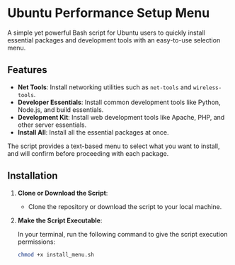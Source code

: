 # Ubuntu Performance Setup Menu

A simple yet powerful Bash script for Ubuntu users to quickly install essential packages and development tools with an easy-to-use selection menu.

## Features

- **Net Tools**: Install networking utilities such as `net-tools` and `wireless-tools`.
- **Developer Essentials**: Install common development tools like Python, Node.js, and build essentials.
- **Development Kit**: Install web development tools like Apache, PHP, and other server essentials.
- **Install All**: Install all the essential packages at once.

The script provides a text-based menu to select what you want to install, and will confirm before proceeding with each package.

## Installation

1. **Clone or Download the Script**:

   - Clone the repository or download the script to your local machine.

2. **Make the Script Executable**:

   In your terminal, run the following command to give the script execution permissions:

   ```bash
   chmod +x install_menu.sh
